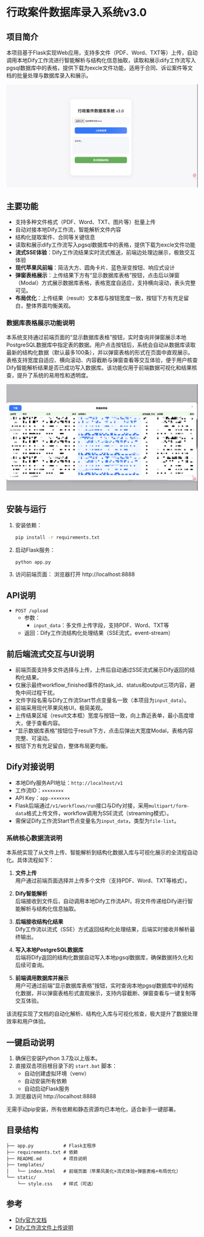 # 行政案件数据库录入系统v3.0

## 项目简介
本项目基于Flask实现Web应用，支持多文件（PDF、Word、TXT等）上传，自动调用本地Dify工作流进行智能解析与结构化信息抽取，读取和展示dify工作流写入pgsql数据库中的表格，提供下载为excle文件功能，适用于合同、诉讼案件等文档的批量处理与数据库录入和展示。

![系统启动界面](static/启动界面截图.png)

## 主要功能
- 支持多种文件格式（PDF、Word、TXT、图片等）批量上传
- 自动对接本地Dify工作流，智能解析文件内容
- 结构化提取案件、合同等关键信息
- 读取和展示dify工作流写入pgsql数据库中的表格，提供下载为excle文件功能
- **流式SSE体验**：Dify工作流结果实时流式推送，前端边处理边展示，极致交互体验
- **现代苹果风前端**：简洁大方、圆角卡片、蓝色渐变按钮、响应式设计
- **弹窗表格展示**：上传结果下方有“显示数据库表格”按钮，点击后以弹窗（Modal）方式展示数据库表格，表格宽度自适应，支持横向滚动，表头完整可见。
- **布局优化**：上传结果（result）文本框与按钮宽度一致，按钮下方有充足留白，整体界面均衡美观。

### 数据库表格展示功能说明

本系统支持通过前端页面的“显示数据库表格”按钮，实时查询并弹窗展示本地PostgreSQL数据库中指定表的数据。用户点击按钮后，系统会自动从数据库读取最新的结构化数据（默认最多100条），并以弹窗表格的形式在页面中直观展示。表格支持宽度自适应、横向滚动、内容截断与弹窗查看等交互体验，便于用户核查Dify智能解析结果是否已成功写入数据库。该功能仅用于前端数据可视化和结果核查，提升了系统的易用性和透明度。

![数据库查询界面](static/数据库查询界面截图.png)

## 安装与运行
1. 安装依赖：
   ```bash
   pip install -r requirements.txt
   ```
2. 启动Flask服务：
   ```bash
   python app.py
   ```
3. 访问前端页面：
   浏览器打开 http://localhost:8888

## API说明
- `POST /upload`
  - 参数：
    - `input_data`：多文件上传字段，支持PDF、Word、TXT等
  - 返回：Dify工作流结构化处理结果（SSE流式，event-stream）

## 前后端流式交互与UI说明
- 前端页面支持多文件选择与上传，上传后自动通过SSE流式展示Dify返回的结构化结果。
- 仅展示最终workflow_finished事件的task_id、status和output三项内容，避免中间过程干扰。
- 文件字段名需与Dify工作流Start节点变量名一致（本项目为`input_data`）。
- 前端采用现代苹果风格UI，极简美观。
- 上传结果区域（result文本框）宽度与按钮一致，向上靠近表单，最小高度增大，便于查看内容。
- “显示数据库表格”按钮位于result下方，点击后弹出大宽度Modal，表格内容完整、可滚动。
- 按钮下方有充足留白，整体布局更均衡。

## Dify对接说明
- 本地Dify服务API地址：`http://localhost/v1`
- 工作流ID：`××××××××`
- API Key：`app-×××××××`
- Flask后端通过`/v1/workflows/run`接口与Dify对接，采用`multipart/form-data`格式上传文件，workflow调用为SSE流式（streaming模式）。
- 需保证Dify工作流Start节点变量名为`input_data`，类型为`file-list`。

### 系统核心数据流说明

本系统实现了从文件上传、智能解析到结构化数据入库与可视化展示的全流程自动化。具体流程如下：

1. **文件上传**  
   用户通过前端页面选择并上传多个文件（支持PDF、Word、TXT等格式）。

2. **Dify智能解析**  
   后端接收到文件后，自动调用本地Dify工作流API，将文件传递给Dify进行智能解析与结构化信息抽取。

3. **后端接收结构化结果**  
   Dify工作流以流式（SSE）方式返回结构化处理结果，后端实时接收并解析最终输出。

4. **写入本地PostgreSQL数据库**  
   后端将Dify返回的结构化数据自动写入本地pgsql数据库，确保数据持久化和后续可查询。

5. **前端调用数据库并展示**  
   用户可通过前端“显示数据库表格”按钮，实时查询本地pgsql数据库中的结构化数据，并以弹窗表格形式直观展示，支持内容截断、弹窗查看与一键复制等交互体验。

该流程实现了文档的自动化解析、结构化入库与可视化核查，极大提升了数据处理效率和用户体验。

## 一键启动说明

1. 确保已安装Python 3.7及以上版本。
2. 直接双击项目根目录下的 `start.bat` 脚本：
   - 自动创建虚拟环境（venv）
   - 自动安装所有依赖
   - 自动启动Flask服务
3. 浏览器访问 http://localhost:8888

无需手动pip安装，所有依赖和静态资源均已本地化，适合新手一键部署。

## 目录结构
```
├── app.py           # Flask主程序
├── requirements.txt # 依赖
├── README.md        # 项目说明
├── templates/
│   └── index.html   # 前端页面（苹果风美化+流式体验+弹窗表格+布局优化）
└── static/
    └── style.css    # 样式（可选）
```

## 参考
- [Dify官方文档](https://docs.dify.ai/)
- [Dify工作流文件上传说明](https://docs.dify.ai/guides/workflow/file-upload) 
